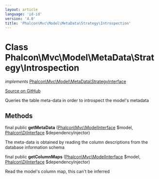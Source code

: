 ```yaml
---
layout: article
language: 'id-id'
version: '4.0'
title: 'Phalcon\Mvc\Model\MetaData\Strategy\Introspection'
---
```

# Class **Phalcon\Mvc\Model\MetaData\Strategy\Introspection**

*implements* [Phalcon\Mvc\Model\MetaData\StrategyInterface](Phalcon_Mvc_Model_MetaData_StrategyInterface)

<a href="https://github.com/phalcon/cphalcon/tree/v4.0.0/phalcon/mvc/model/metadata/strategy/introspection.zep" class="btn btn-default btn-sm">Source on GitHub</a>

Queries the table meta-data in order to introspect the model's metadata

## Methods

final public **getMetaData** ([Phalcon\Mvc\ModelInterface](Phalcon_Mvc_ModelInterface) $model, [Phalcon\DiInterface](Phalcon_DiInterface) $dependencyInjector)

The meta-data is obtained by reading the column descriptions from the database information schema

final public **getColumnMaps** ([Phalcon\Mvc\ModelInterface](Phalcon_Mvc_ModelInterface) $model, [Phalcon\DiInterface](Phalcon_DiInterface) $dependencyInjector)

Read the model's column map, this can't be inferred